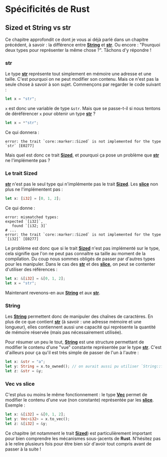 # Spécificités de Rust

## Sized et String vs str

Ce chapitre approfondit ce dont je vous ai déjà parlé dans un chapitre précédent, à savoir : la différence entre [__String__] et [__str__]. Ou encore : "Pourquoi deux types pour représenter la même chose ?". Tâchons d'y répondre !

### str

Le type [__str__] représente tout simplement en mémoire une adresse et une taille. C'est pourquoi on ne peut modifier son contenu. Mais ce n'est pas la seule chose à savoir à son sujet. Commençons par regarder le code suivant :

```Rust
let x = "str";
```

`x` est donc une variable de type `&str`. Mais que se passe-t-il si nous tentons de déréférencer `x` pour obtenir un type [__str__] ?

```Rust
let x = *"str";
```

Ce qui donnera :

```Shell
error: the trait `core::marker::Sized` is not implemented for the type `str` [E0277]
```

Mais quel est donc ce trait [__Sized__], et pourquoi ça pose un problème que [__str__] ne l'implémente pas ?

### Le trait Sized

[__str__] n'est pas le seul type qui n'implémente pas le trait [__Sized__]. Les [__slice__] non plus ne l'implémentent pas :

```Rust
let x: [i32] = [0, 1, 2];
```

Ce qui donne :

```Shell
error: mismatched types:
expected `[i32]`,
   found `[i32; 3]`
# ...
error: the trait `core::marker::Sized` is not implemented for the type `[i32]` [E0277]
```

Le problème est donc que si le trait [__Sized__] n'est pas implémenté sur le type, cela signifie que l'on ne peut pas connaître sa taille au moment de la compilation. Du coup nous sommes obligés de passer par d'autres types pour les manipuler. Dans le cas des [__str__] et des [__slice__], on peut se contenter d'utiliser des références :

```Rust
let x: &[i32] = &[0, 1, 2];
let x = "str";
```

Maintenant revenons-en aux [__String__] et aux [__str__].

### String

Les [__String__] permettent donc de manipuler des chaînes de caractères. En plus de ce que contient [__str__][__str__] (à savoir : une adresse mémoire et une longueur), elles contiennent aussi une capacité qui représente la quantité de mémoire réservée (mais pas nécessairement utilisée).

Pour résumer un peu le tout, [__String__] est une structure permettant de modifier le contenu d'une "vue" constante représentée par le type [__str__]. C'est d'ailleurs pour ça qu'il est très simple de passer de l'un à l'autre :

```Rust
let x: &str = "a";
let y: String = x.to_owned(); // on aurait aussi pu utiliser `String::from` ou `str::into`
let z: &str = &y;
```

### Vec vs slice

C'est plus ou moins le même fonctionnement : le type [__Vec__] permet de modifier le contenu d'une vue (non constante) représentée par les [__slice__]. Exemple :

```Rust
let x: &[i32] = &[0, 1, 2];
let y: Vec<i32> = x.to_vec();
let z: &[i32] = &y;
```

Ce chapitre (et notamment le trait [__Sized__]) est particulièrement important pour bien comprendre les mécanismes sous-jacents de __Rust__. N'hésitez pas à le relire plusieurs fois pour être bien sûr d'avoir tout compris avant de passer à la suite !

[__String__]: https://doc.rust-lang.org/stable/std/string/struct.String.html
[__str__]: https://doc.rust-lang.org/stable/std/primitive.str.html
[__slice__]: https://doc.rust-lang.org/std/primitive.slice.html
[__Sized__]: https://doc.rust-lang.org/std/marker/trait.Sized.html
[__slice__]: https://doc.rust-lang.org/std/primitive.slice.html
[__Vec__]: https://doc.rust-lang.org/std/vec/struct.Vec.html
